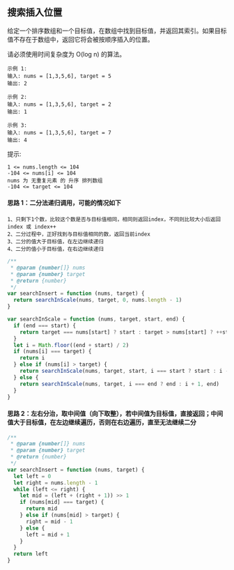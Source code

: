 ## 搜索插入位置

给定一个排序数组和一个目标值，在数组中找到目标值，并返回其索引。如果目标值不存在于数组中，返回它将会被按顺序插入的位置。

请必须使用时间复杂度为 O(log n) 的算法。

```
示例 1:
输入: nums = [1,3,5,6], target = 5
输出: 2

示例 2:
输入: nums = [1,3,5,6], target = 2
输出: 1

示例 3:
输入: nums = [1,3,5,6], target = 7
输出: 4
```

提示:

```
1 <= nums.length <= 104
-104 <= nums[i] <= 104
nums 为 无重复元素 的 升序 排列数组
-104 <= target <= 104
```

#### 思路 1：二分法递归调用，可能的情况如下

```
1、只剩下1个数，比较这个数是否与目标值相同，相同则返回index，不同则比较大小后返回index 或 index++
2、二分过程中，正好找到与目标值相同的数，返回当前index
3、二分的值大于目标值，在左边继续递归
4、二分的值小于目标值，在右边继续递归
```

```javascript
/**
 * @param {number[]} nums
 * @param {number} target
 * @return {number}
 */
var searchInsert = function (nums, target) {
  return searchInScale(nums, target, 0, nums.length - 1)
}

var searchInScale = function (nums, target, start, end) {
  if (end === start) {
    return target === nums[start] ? start : target > nums[start] ? ++start : start
  }
  let i = Math.floor((end + start) / 2)
  if (nums[i] === target) {
    return i
  } else if (nums[i] > target) {
    return searchInScale(nums, target, start, i === start ? start : i - 1)
  } else {
    return searchInScale(nums, target, i === end ? end : i + 1, end)
  }
}
```

#### 思路 2：左右分治，取中间值（向下取整），若中间值为目标值，直接返回；中间值大于目标值，在左边继续遍历，否则在右边遍历，直至无法继续二分

```javascript
/**
 * @param {number[]} nums
 * @param {number} target
 * @return {number}
 */
var searchInsert = function (nums, target) {
  let left = 0
  let right = nums.length - 1
  while (left <= right) {
    let mid = (left + (right + 1)) >> 1
    if (nums[mid] === target) {
      return mid
    } else if (nums[mid] > target) {
      right = mid - 1
    } else {
      left = mid + 1
    }
  }
  return left
}
```
